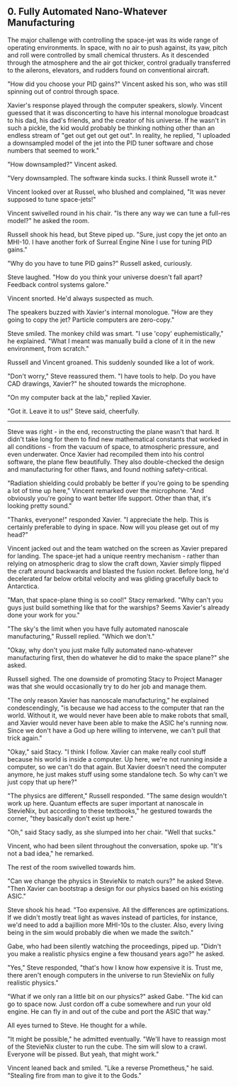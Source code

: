 ## 0. Fully Automated Nano-Whatever Manufacturing

The major challenge with controlling the space-jet was its wide range of operating environments. In space, with no air to push against, its yaw, pitch and roll were controlled by small chemical thrusters. As it descended through the atmosphere and the air got thicker, control gradually transferred to the ailerons, elevators, and rudders found on conventional aircraft.

"How did you choose your PID gains?" Vincent asked his son, who was still spinning out of control through space.

Xavier's response played through the computer speakers, slowly. Vincent guessed that it was disconcerting to have his internal monologue broadcast to his dad, his dad's friends, and the creator of his universe. If he wasn't in such a pickle, the kid would probably be thinking nothing other than an endless stream of "get out get out get out". In reality, he replied, "I uploaded a downsampled model of the jet into the PID tuner software and chose numbers that seemed to work."

"How downsampled?" Vincent asked.

"Very downsampled. The software kinda sucks. I think Russell wrote it."

Vincent looked over at Russel, who blushed and complained, "It was never supposed to tune space-jets!"

Vincent swivelled round in his chair. "Is there any way we can tune a full-res model?" he asked the room.

Russell shook his head, but Steve piped up. "Sure, just copy the jet onto an MHI-10. I have another fork of Surreal Engine Nine I use for tuning PID gains."

"Why do you have to tune PID gains?" Russell asked, curiously.

Steve laughed. "How do you think your universe doesn't fall apart? Feedback control systems galore."

Vincent snorted. He'd always suspected as much.

The speakers buzzed with Xavier's internal monologue. "How are they going to copy the jet? Particle computers are zero-copy."

Steve smiled. The monkey child was smart. "I use 'copy' euphemistically," he explained. "What I meant was manually build a clone of it in the new environment, from scratch."

Russell and Vincent groaned. This suddenly sounded like a lot of work.

"Don't worry," Steve reassured them. "I have tools to help. Do you have CAD drawings, Xavier?" he shouted towards the microphone.

"On my computer back at the lab," replied Xavier.

"Got it. Leave it to us!" Steve said, cheerfully.

******

Steve was right - in the end, reconstructing the plane wasn't that hard. It didn't take long for them to find new mathematical constants that worked in all conditions - from the vacuum of space, to atmospheric pressure, and even underwater. Once Xavier had recompiled them into his control software, the plane flew beautifully. They also double-checked the design and manufacturing for other flaws, and found nothing safety-critical.

"Radiation shielding could probably be better if you're going to be spending a lot of time up here," Vincent remarked over the microphone. "And obviously you're going to want better life support. Other than that, it's looking pretty sound."

"Thanks, everyone!" responded Xavier. "I appreciate the help. This is certainly preferable to dying in space. Now will you please get out of my head?"

Vincent jacked out and the team watched on the screen as Xavier prepared for landing. The space-jet had a unique reentry mechanism - rather than relying on atmospheric drag to slow the craft down, Xavier simply flipped the craft around backwards and blasted the fusion rocket. Before long, he'd decelerated far below orbital velocity and was gliding gracefully back to Antarctica.

"Man, that space-plane thing is so cool!" Stacy remarked. "Why can't you guys just build something like that for the warships? Seems Xavier's already done your work for you."

"The sky's the limit when you have fully automated nanoscale manufacturing," Russell replied. "Which we don't."

"Okay, why don't you just make fully automated nano-whatever manufacturing first, then do whatever he did to make the space plane?" she asked.

Russell sighed. The one downside of promoting Stacy to Project Manager was that she would occasionally try to do her job and manage them.

"The only reason Xavier has nanoscale manufacturing," he explained condescendingly, "is because we had access to the computer that ran the world. Without it, we would never have been able to make robots that small, and Xavier would never have been able to make the ASIC he's running now. Since we don't have a God up here willing to intervene, we can't pull that trick again."

"Okay," said Stacy. "I think I follow. Xavier can make really cool stuff because his world is inside a computer. Up here, we're not running inside a computer, so we can't do that again. But Xavier doesn't need the computer anymore, he just makes stuff using some standalone tech. So why can't we just copy that up here?"

"The physics are different," Russell responded. "The same design wouldn't work up here. Quantum effects are super important at nanoscale in StevieNix, but according to these textbooks," he gestured towards the corner, "they basically don't exist up here."

"Oh," said Stacy sadly, as she slumped into her chair. "Well that sucks."

Vincent, who had been silent throughout the conversation, spoke up. "It's not a bad idea," he remarked.

The rest of the room swivelled towards him.

"Can we change the physics in StevieNix to match ours?" he asked Steve. "Then Xavier can bootstrap a design for our physics based on his existing ASIC."

Steve shook his head. "Too expensive. All the differences are optimizations. If we didn't mostly treat light as waves instead of particles, for instance, we'd need to add a bajillion more MHI-10s to the cluster. Also, every living being in the sim would probably die when we made the switch."

Gabe, who had been silently watching the proceedings, piped up. "Didn't you make a realistic physics engine a few thousand years ago?" he asked.

"Yes," Steve responded, "that's how I know how expensive it is. Trust me, there aren't enough computers in the universe to run StevieNix on fully realistic physics."

"What if we only ran a little bit on our physics?" asked Gabe. "The kid can go to space now. Just cordon off a cube somewhere and run your old engine. He can fly in and out of the cube and port the ASIC that way."

All eyes turned to Steve. He thought for a while.

"It might be possible," he admitted eventually. "We'll have to reassign most of the StevieNix cluster to run the cube. The sim will slow to a crawl. Everyone will be pissed. But yeah, that might work."

Vincent leaned back and smiled. "Like a reverse Prometheus," he said. "Stealing fire from man to give it to the Gods."
